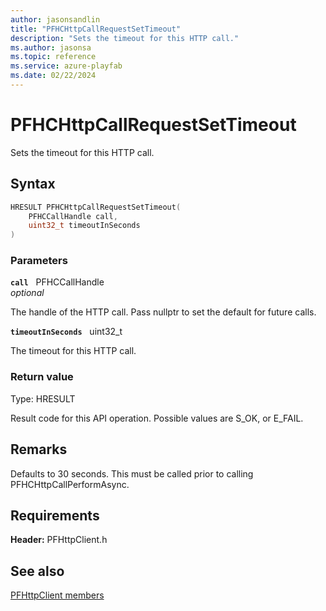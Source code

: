 ```yaml
---
author: jasonsandlin
title: "PFHCHttpCallRequestSetTimeout"
description: "Sets the timeout for this HTTP call."
ms.author: jasonsa
ms.topic: reference
ms.service: azure-playfab
ms.date: 02/22/2024
---
```


# PFHCHttpCallRequestSetTimeout  

Sets the timeout for this HTTP call.  

## Syntax  
  
```cpp
HRESULT PFHCHttpCallRequestSetTimeout(  
    PFHCCallHandle call,  
    uint32_t timeoutInSeconds  
)  
```  
  
### Parameters  
  
**`call`** &nbsp; PFHCCallHandle  
*optional*  
  
The handle of the HTTP call. Pass nullptr to set the default for future calls.  
  
**`timeoutInSeconds`** &nbsp; uint32_t  
  
The timeout for this HTTP call.  
  
  
### Return value
Type: HRESULT
  
Result code for this API operation. Possible values are S_OK, or E_FAIL.
  
## Remarks  
  
Defaults to 30 seconds. This must be called prior to calling PFHCHttpCallPerformAsync.
  
## Requirements  
  
**Header:** PFHttpClient.h
  
## See also  
[PFHttpClient members](../pfhttpclient_members.md)  

  
  
